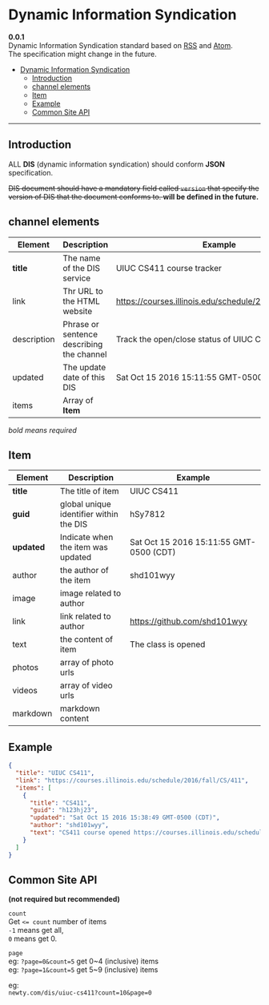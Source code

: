 # Dynamic Information Syndication
**0.0.1**  
Dynamic Information Syndication standard based on [RSS](https://cyber.harvard.edu/rss/rss.html) and [Atom](https://tools.ietf.org/html/rfc4287).  
The specification might change in the future.  


<!-- toc orderedList:0 -->

- [Dynamic Information Syndication](#dynamic-information-syndication)
	- [Introduction](#introduction)
	- [channel elements](#channel-elements)
	- [Item](#item)
	- [Example](#example)
	- [Common Site API](#common-site-api)

<!-- tocstop -->


---

## Introduction  

ALL **DIS** (dynamic information syndication) should conform **JSON** specification.  

<strike> DIS document should have a mandatory field called `version` that specify the version of DIS that the document conforms to. </strike> **will be defined in the future.**  

## channel elements   
| Element  | Description | Example |  
|---|---|---|
| **title** | The name of the DIS service | UIUC CS411 course tracker |
| link | Thr URL to the HTML website | https://courses.illinois.edu/schedule/2016/fall/CS/411 |  
| description | Phrase or sentence describing the channel | Track the open/close status of UIUC CS411 |  
| updated | The update date of this DIS | Sat Oct 15 2016 15:11:55 GMT-0500 (CDT) |
| items | Array of **Item** ||  

*bold means required*

## Item
| Element | Description | Example |
|---|---|---|
| **title** | The title of item | UIUC CS411 |  
| **guid** | global unique identifier within the DIS | hSy7812 |
| **updated** | Indicate when the item was updated | Sat Oct 15 2016 15:11:55 GMT-0500 (CDT) |
| author | the author of the item | shd101wyy |
| image | image related to author | |    
| link | link related to author | https://github.com/shd101wyy |
| text | the content of item | The class is opened |  
| photos | array of photo urls | |  
| videos | array of video urls | |  
| markdown | markdown content | |   

## Example  
```json
{
  "title": "UIUC CS411",
  "link": "https://courses.illinois.edu/schedule/2016/fall/CS/411",
  "items": [
    {
      "title": "CS411",
      "guid": "h123hj23",
      "updated": "Sat Oct 15 2016 15:38:49 GMT-0500 (CDT)",
      "author": "shd101wyy",
      "text": "CS411 course opened https://courses.illinois.edu/schedule/2016/fall/CS/411"  
    }
  ]
}
```

## Common Site API
**(not required but recommended)**  

`count`  
Get `<= count` number of items    
`-1` means get all,  
`0` means get 0.

`page`  
eg: `?page=0&count=5` get 0~4 (inclusive) items  
eg: `?page=1&count=5` get 5~9 (inclusive) items  

eg:  
`newty.com/dis/uiuc-cs411?count=10&page=0`  

